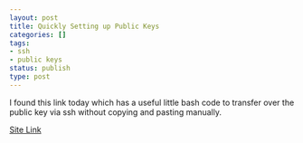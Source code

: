 ```yaml
---
layout: post
title: Quickly Setting up Public Keys
categories: []
tags:
- ssh
- public keys
status: publish
type: post
---
```


I found this link today which has a useful little bash code to transfer over the public key via ssh without copying and pasting manually.

<a href="http://www.petefreitag.com/item/532.cfm" target="_blank">Site Link</a>
